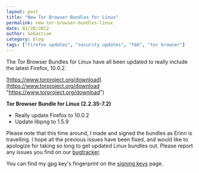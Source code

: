 ```yaml
---
layout: post
title: "New Tor Browser Bundles for Linux"
permalink: new-tor-browser-bundles-linux
date: 02/20/2012
author: Sebastian
category: blog
tags: ["firefox updates", "security updates", "tbb", "tor browser"]
---
```


The Tor Browser Bundles for Linux have all been updated to really include the latest Firefox, 10.0.2.

[https://www.torproject.org/download](https://www.torproject.org/download "https://www.torproject.org/download")

**Tor Browser Bundle for Linux (2.2.35-7.2)**

- Really update Firefox to 10.0.2
- Update libpng to 1.5.9

Please note that this time around, I made and signed the bundles as Erinn is travelling. I hope all the previous issues have been fixed, and would like to apologize for taking so long to get updated Linux bundles out. Please report any issues you find on our [bugtracker](https://trac.torproject.org).

You can find my gpg key's fingerprint on the [signing keys](https://www.torproject.org/docs/signing-keys.html.en) page.


